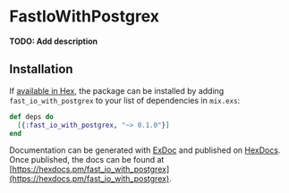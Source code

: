 # FastIoWithPostgrex

**TODO: Add description**

## Installation

If [available in Hex](https://hex.pm/docs/publish), the package can be installed
by adding `fast_io_with_postgrex` to your list of dependencies in `mix.exs`:

```elixir
def deps do
  [{:fast_io_with_postgrex, "~> 0.1.0"}]
end
```

Documentation can be generated with [ExDoc](https://github.com/elixir-lang/ex_doc)
and published on [HexDocs](https://hexdocs.pm). Once published, the docs can
be found at [https://hexdocs.pm/fast_io_with_postgrex](https://hexdocs.pm/fast_io_with_postgrex).

